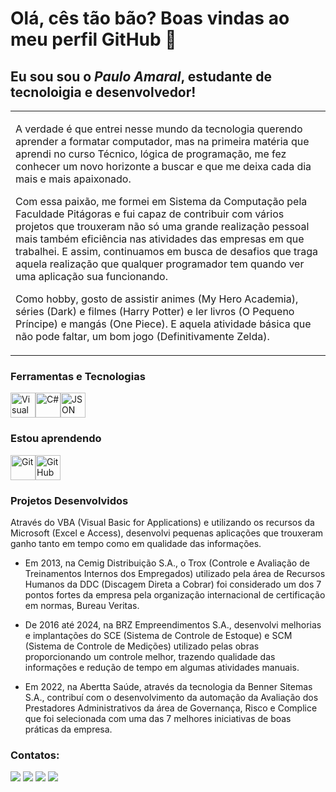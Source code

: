 # Olá, cês tão bão? Boas vindas ao meu perfil GitHub 👋

## Eu sou sou o *Paulo Amaral*, estudante de tecnoloigia e desenvolvedor!

<p align="right">
<table width="100%">
<tr><td valign="top" width="50%">

  A verdade é que entrei nesse mundo da tecnologia querendo aprender a formatar computador, mas na primeira matéria que aprendi no curso Técnico, lógica de programação, me fez conhecer um novo horizonte a buscar e que me deixa cada dia mais e mais apaixonado. 
  
  Com essa paixão, me formei em Sistema da Computação pela Faculdade Pitágoras e fui capaz de contribuir com vários projetos que trouxeram não só uma grande realização pessoal mais também eficiência nas atividades das empresas em que trabalhei. E assim, continuamos em busca de desafios que traga aquela realização que qualquer programador tem quando ver uma aplicação sua funcionando.

  Como hobby, gosto de assistir animes (My Hero Academia), séries (Dark) e filmes (Harry Potter) e ler livros (O Pequeno Príncipe) e mangás (One Piece). E aquela atividade básica que não pode faltar, um bom jogo (Definitivamente Zelda).

</td></tr>
</table>
</p>

### Ferramentas e Tecnologias
<img src="https://cdn.jsdelivr.net/gh/devicons/devicon@latest/icons/visualbasic/visualbasic-original.svg" width="40" height="40" title="Visual Basic"/><img src="https://cdn.jsdelivr.net/gh/devicons/devicon@latest/icons/csharp/csharp-original.svg" width="40" height="40" title="C#"/><img src="https://cdn.jsdelivr.net/gh/devicons/devicon@latest/icons/json/json-original.svg" width="40" height="40" title="JSON"/>
          
### Estou aprendendo
<img src="https://cdn.jsdelivr.net/gh/devicons/devicon/icons/git/git-original.svg" width="40" height="40" title="Git"/><img src="https://cdn.jsdelivr.net/gh/devicons/devicon@latest/icons/github/github-original-wordmark.svg" width="40" height="40" title="GitHub"/>
          

### Projetos Desenvolvidos
Através do VBA (Visual Basic for Applications) e utilizando os recursos da Microsoft (Excel e Access), desenvolvi pequenas aplicações que trouxeram ganho tanto em tempo como em qualidade das informações.

- Em 2013, na Cemig Distribuição S.A., o Trox (Controle e Avaliação de Treinamentos Internos dos 
Empregados) utilizado pela área de Recursos Humanos da DDC (Discagem Direta a Cobrar) foi considerado um dos 7 pontos fortes da empresa pela organização internacional de certificação em normas, Bureau Veritas.

- De 2016 até 2024, na BRZ Empreendimentos S.A., desenvolvi melhorias e implantações do SCE (Sistema de Controle de Estoque) e SCM (Sistema de Controle de Medições) utilizado pelas obras proporcionando um controle melhor, trazendo qualidade das informações e redução de tempo em algumas atividades manuais.

- Em 2022, na Abertta Saúde, através da tecnologia da Benner Sitemas S.A., contribuí com o desenvolvimento da automação da Avaliação dos Prestadores Administrativos da área de Governança, Risco e Complice que foi selecionada com uma das 7 melhores iniciativas de boas práticas da empresa.
  
### Contatos:
<div> 
  <a href = "mailto:pauloamaral2006@yahoo.com.br"><img src="https://img.shields.io/badge/-Yahoo-%23333?style=for-the-badge&logo=gmail&color=purple&logoColor=white" target="_blank"></a>
 	<a href="https://www.linkedin.com/in/pauloamaral2006" target="_blank"><img src="https://img.shields.io/badge/-LinkedIn-%230077B5?style=for-the-badge&logo=linkedin&logoColor=white" target="_blank"></a> 
  <a href="https://www.instagram.com/pauloamaral2006" target="_blank"><img src="https://img.shields.io/badge/-Instagram-%23E4405F?style=for-the-badge&logo=instagram&logoColor=white" target="_blank"></a>  
  <a href="https://www.facebook.com/PauloAmaral2006" target="_blank"><img src="https://img.shields.io/badge/-Facebook-%230077B5?style=for-the-badge&logo=facebook&logoColor=white" target="_blank"></a>  
</div>
